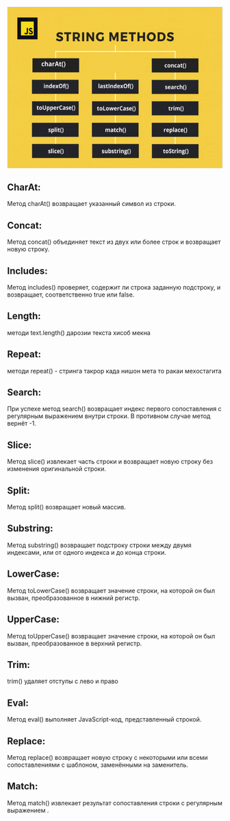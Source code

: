 ![](./methods.jpg)
## CharAt:

Метод charAt() возвращает указанный символ из строки.

## Concat:

Метод concat() объединяет текст из двух или более строк и возвращает новую строку.

## Includes:

Метод includes() проверяет, содержит ли строка заданную подстроку, и возвращает, соответственно true или false.

## Length:

методи text.length() дарозии текста хисоб мекна

## Repeat:

методи repeat() - стринга такрор када нишон мета то ракаи мехостагита

## Search:

При успехе метод search() возвращает индекс первого сопоставления с регулярным выражением внутри строки. В противном случае метод вернёт -1.

## Slice:

Метод slice() извлекает часть строки и возвращает новую строку без изменения оригинальной строки.

## Split:

Метод split() возвращает новый массив.

## Substring:

Метод substring() возвращает подстроку строки между двумя индексами,
или от одного индекса и до конца строки.

## LowerCase:

Метод toLowerCase() возвращает значение строки, на которой он был вызван,
преобразованное в нижний регистр.

## UpperCase:

Метод toUpperCase() возвращает значение строки, на которой он был вызван,
преобразованное в верхний регистр.

## Trim:

trim() удаляет отступы с лево и право

## Eval:

Метод eval() выполняет JavaScript-код, представленный строкой.

## Replace:

Метод replace() возвращает новую строку с некоторыми или всеми сопоставлениями с шаблоном, заменёнными на заменитель.

## Match: 
Метод match() извлекает результат сопоставления строки с регулярным выражением .